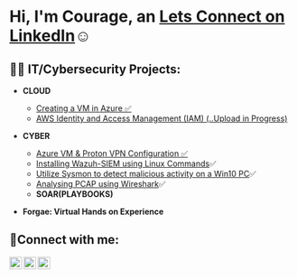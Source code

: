 <h1>Hi, I'm Courage, an <a href="https://www.linkedin.com/in/courage-acheampong-27530323b/">Lets Connect on LinkedIn</a>☺</h1>

<h2>👨‍💻 IT/Cybersecurity Projects:</h2>

- <b>CLOUD</b>
  - [Creating a VM in Azure ✅](https://github.com/Courela23/vms-azure)
  - [AWS Identity and Access Management (IAM) (..Upload in Progress)](https://github.com/Courela23/aws-user-groups)
- <b>CYBER</b>
  - [Azure VM & Proton VPN Configuration ✅](https://github.com/Courela23/vpn-config)
  - [Installing Wazuh-SIEM using Linux Commands](https://github.com/Courela23/Linux-Installations.git)✅
  - [Utilize Sysmon to detect malicious activity on a Win10 PC](https://github.com/Courela23/Sysmon-Wazuh.git)✅
  - [Analysing PCAP using Wireshark](https://github.com/Courela23/PCAP.git)✅
  - <b>SOAR(PLAYBOOKS)</b>
  
    
- <b>Forgae: Virtual Hands on Experience</b>
 
<h2>🤳Connect with me:</h2>

[<img align="left" alt="Josh | Twitter" width="22px" src="https://cdn.jsdelivr.net/npm/simple-icons@v3/icons/twitter.svg" />][twitter]
[<img align="left" alt="Josh | LinkedIn" width="22px" src="https://cdn.jsdelivr.net/npm/simple-icons@v3/icons/linkedin.svg" />][linkedin]
[<img align="left" alt="Josh | Instagram" width="22px" src="https://cdn.jsdelivr.net/npm/simple-icons@v3/icons/instagram.svg" />][instagram]


[twitter]: https://twitter.com/Josh
[instagram]: https://www.instagram.com/Josh
[linkedin]: https://linkedin.com/in/Josh

